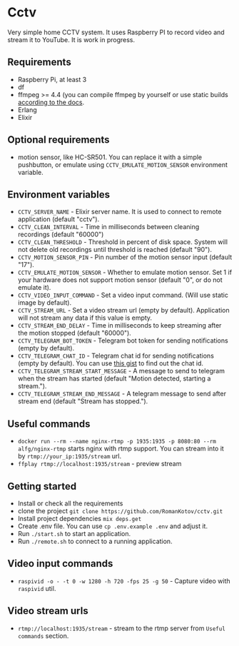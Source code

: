 # Cctv

Very simple home CCTV system.
It uses Raspberry PI to record video and stream it to YouTube.
It is work in progress.

## Requirements
- Raspberry Pi, at least 3
- df
- ffmpeg >= 4.4 (you can compile ffmpeg by yourself or use static builds [according to the docs](https://trac.ffmpeg.org/wiki/CompilationGuide/Ubuntu).
- Erlang
- Elixir

## Optional requirements
- motion sensor, like HC-SR501. You can replace it with a simple pushbutton, or emulate using `CCTV_EMULATE_MOTION_SENSOR` environment variable.

## Environment variables
- `CCTV_SERVER_NAME` - Elixir server name. It is used to connect to remote application (default "cctv").
- `CCTV_CLEAN_INTERVAL` - Time in milliseconds between cleaning recordings (default "60000")
- `CCTV_CLEAN_THRESHOLD` - Threshold in percent of disk space. System will not delete old recordings until threshold is reached (default "90").
- `CCTV_MOTION_SENSOR_PIN` - Pin number of the motion sensor input (default "17").
- `CCTV_EMULATE_MOTION_SENSOR` - Whether to emulate motion sensor. Set 1 if your hardware does not support motion sensor (default "0", or do not emulate it).
- `CCTV_VIDEO_INPUT_COMMAND` - Set a video input command. (Will use static image by default).
- `CCTV_STREAM_URL` - Set a video stream url (empty by default). Application will not stream any data if this value is empty.
- `CCTV_STREAM_END_DELAY` - Time in milliseconds to keep streaming after the motion stopped (default "60000").
- `CCTV_TELEGRAM_BOT_TOKEN` - Telegram bot token for sending notifications (empty by default).
- `CCTV_TELEGRAM_CHAT_ID` - Telegram chat id for sending notifications (empty by default). You can use [this gist](https://gist.github.com/dideler/85de4d64f66c1966788c1b2304b9caf1) to find out the chat id.
- `CCTV_TELEGRAM_STREAM_START_MESSAGE` - A message to send to telegram when the stream has started (default "Motion detected, starting a stream.").
- `CCTV_TELEGRAM_STREAM_END_MESSAGE` - A telegram message to send after stream end (default "Stream has stopped.").

## Useful commands
- `docker run --rm --name nginx-rtmp -p 1935:1935 -p 8080:80 --rm alfg/nginx-rtmp` starts nginx with rtmp support. You can stream into it by `rtmp://your_ip:1935/stream` url.
- `ffplay rtmp://localhost:1935/stream` - preview stream

## Getting started
- Install or check all the requirements
- clone the project `git clone https://github.com/RomanKotov/cctv.git`
- Install project dependencies `mix deps.get`
- Create .env file. You can use `cp .env.example .env` and adjust it.
- Run `./start.sh` to start an application.
- Run `./remote.sh` to connect to a running application.

## Video input commands
- `raspivid -o - -t 0 -w 1280 -h 720 -fps 25 -g 50` - Capture video with `raspivid` util.

## Video stream urls
- `rtmp://localhost:1935/stream` - stream to the rtmp server from `Useful commands` section.
